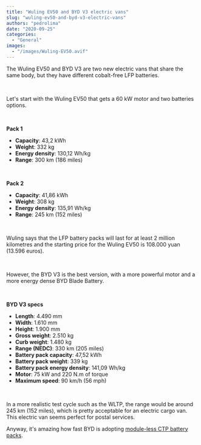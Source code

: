 ```yaml
---
title: "Wuling EV50 and BYD V3 electric vans"
slug: "wuling-ev50-and-byd-v3-electric-vans"
authors: "pedrolima"
date: "2020-09-25"
categories:
  - "General"
images:
  - "/images/Wuling-EV50.avif"
---
```


The Wuling EV50 and BYD V3 are two new electric vans that share the same body, but they have different cobalt-free LFP batteries.

 

Let's start with the Wuling EV50 that gets a 60 kW motor and two batteries options.

 

**Pack 1**

- **Capacity**: 43,2 kWh
- **Weight**: 332 kg
- **Energy density**: 130,12 Wh/kg
- **Range**: 300 km (186 miles)

 

**Pack 2**

- **Capacity**: 41,86 kWh
- **Weight**: 308 kg
- **Energy density**: 135,91 Wh/kg
- **Range**: 245 km (152 miles)

 

Wuling says that the LFP battery packs will last for at least 2 million kilometres and the starting price for the Wuling EV50 is 108.000 yuan (13.596 euros).

 

However, the BYD V3 is the best version, with a more powerful motor and a more energy dense BYD Blade Battery.

 

**BYD V3 specs**

- **Length**: 4.490 mm
- **Width**: 1.610 mm
- **Height**: 1.900 mm
- **Gross weight**: 2.510 kg
- **Curb weight**: 1.480 kg
- **Range (NEDC)**: 330 km (205 miles)
- **Battery pack capacity**: 47,52 kWh
- **Battery pack weight**: 339 kg
- **Battery pack energy density**: 141,09 Wh/kg
- **Motor**: 75 kW and 220 N.m of torque
- **Maximum speed**: 90 km/h (56 mph)

 

In a more realistic test cycle such as the WLTP, the range would be around 245 km (152 miles), which is pretty acceptable for an electric cargo van. This electric van seems perfect for postal services.

Anyway, it's amazing how fast BYD is adopting [module-less CTP battery packs](/2020/04/12/simple-solution-for-safer-cheaper-more-energy-dense-batteries/).
